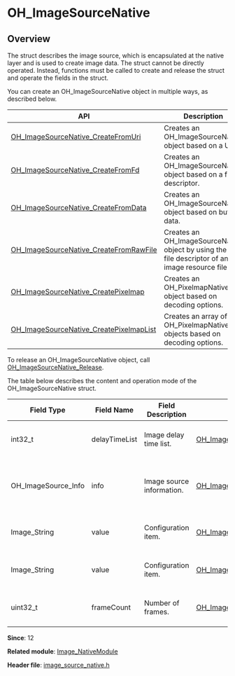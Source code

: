 # OH_ImageSourceNative
<!--Kit: Image Kit-->
<!--Subsystem: Multimedia-->
<!--Owner: @aulight02-->
<!--Designer: @liyang_bryan-->
<!--Tester: @xchaosioda-->
<!--Adviser: @zengyawen-->

## Overview

The struct describes the image source, which is encapsulated at the native layer and is used to create image data. The struct cannot be directly operated. Instead, functions must be called to create and release the struct and operate the fields in the struct.

You can create an OH_ImageSourceNative object in multiple ways, as described below.

| API| Description|
| -------- | -------- |
| [OH_ImageSourceNative_CreateFromUri](capi-image-source-native-h.md#oh_imagesourcenative_createfromuri) |Creates an OH_ImageSourceNative object based on a URI.|
| [OH_ImageSourceNative_CreateFromFd](capi-image-source-native-h.md#oh_imagesourcenative_createfromfd) |Creates an OH_ImageSourceNative object based on a file descriptor.|
| [OH_ImageSourceNative_CreateFromData](capi-image-source-native-h.md#oh_imagesourcenative_createfromdata) |Creates an OH_ImageSourceNative object based on buffer data.|
| [OH_ImageSourceNative_CreateFromRawFile](capi-image-source-native-h.md#oh_imagesourcenative_createfromrawfile) |Creates an OH_ImageSourceNative object by using the raw file descriptor of an image resource file.|
| [OH_ImageSourceNative_CreatePixelmap](capi-image-source-native-h.md#oh_imagesourcenative_createpixelmap) |Creates an OH_PixelmapNative object based on decoding options.|
| [OH_ImageSourceNative_CreatePixelmapList](capi-image-source-native-h.md#oh_imagesourcenative_createpixelmaplist) |Creates an array of OH_PixelmapNative objects based on decoding options.|

To release an OH_ImageSourceNative object, call [OH_ImageSourceNative_Release](capi-image-source-native-h.md#oh_imagesourcenative_release).

The table below describes the content and operation mode of the OH_ImageSourceNative struct.

| Field Type| Field Name| Field Description|Operation Function| Function Description|
| -------- | -------- | -------- | -------- | -------- |
| int32_t | delayTimeList | Image delay time list.| [OH_ImageSourceNative_GetDelayTimeList](capi-image-source-native-h.md#oh_imagesourcenative_getdelaytimelist) |Obtains the image delay time list.|
| OH_ImageSource_Info | info | Image source information.| [OH_ImageSourceNative_GetImageInfo](capi-image-source-native-h.md#oh_imagesourcenative_getimageinfo) |Obtains the information about an image with a given index.|
| Image_String | value | Configuration item.| [OH_ImageSourceNative_GetImageProperty](capi-image-source-native-h.md#oh_imagesourcenative_getimageproperty) |Obtains the value of an image property.|
| Image_String | value | Configuration item.| [OH_ImageSourceNative_ModifyImageProperty](capi-image-source-native-h.md#oh_imagesourcenative_modifyimageproperty) |Modifies the value of an image property.|
| uint32_t | frameCount | Number of frames.| [OH_ImageSourceNative_GetFrameCount](capi-image-source-native-h.md#oh_imagesourcenative_getframecount) |Obtains the number of image frames.|

**Since**: 12

**Related module**: [Image_NativeModule](capi-image-nativemodule.md)

**Header file**: [image_source_native.h](capi-image-source-native-h.md)
